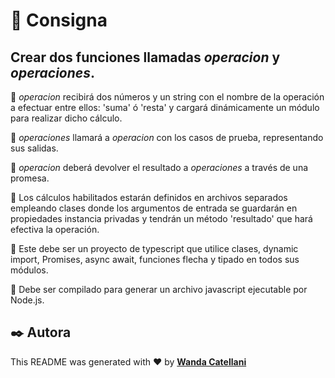 # 📝 Consigna

## Crear dos funciones llamadas _operacion_ y _operaciones_.

🔹 _operacion_ recibirá dos números y un string con el nombre de la operación a efectuar entre ellos: 'suma' ó 'resta' y cargará dinámicamente un módulo para realizar dicho cálculo.

🔹 _operaciones_ llamará a _operacion_ con los casos de prueba, representando sus salidas.

🔹 _operacion_ deberá devolver el resultado a _operaciones_ a través de una promesa.

🔹 Los cálculos habilitados estarán definidos en archivos separados empleando clases donde los argumentos de
entrada se guardarán en propiedades instancia privadas y tendrán un método 'resultado' que hará efectiva la
operación.

🔹 Este debe ser un proyecto de typescript que utilice clases, dynamic import, Promises, async await, funciones
flecha y tipado en todos sus módulos.

🔹 Debe ser compilado para generar un archivo javascript ejecutable por Node.js.

## ✒️ Autora

This README was generated with ❤️ by **[Wanda Catellani](https://www.linkedin.com/in/wan-catellani/)**
